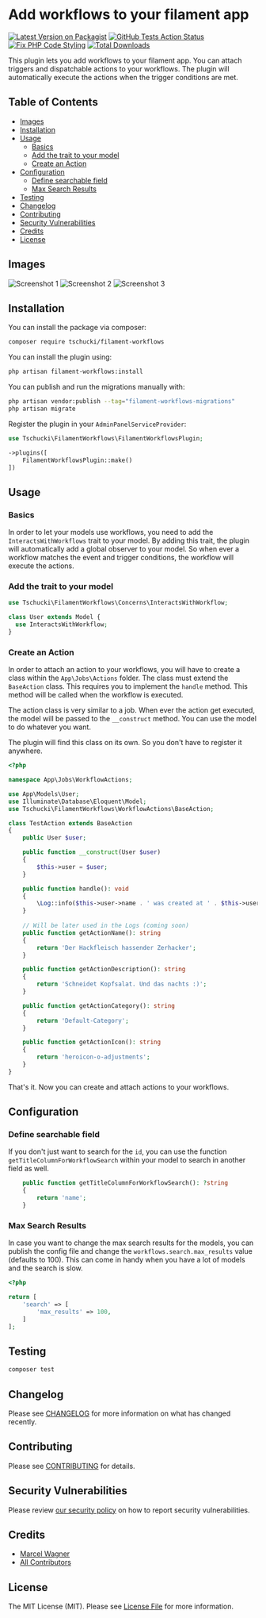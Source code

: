 # Add workflows to your filament app

[![Latest Version on Packagist](https://img.shields.io/packagist/v/tschucki/filament-workflows.svg?style=flat-square)](https://packagist.org/packages/tschucki/filament-workflows)
[![GitHub Tests Action Status](https://img.shields.io/github/actions/workflow/status/tschucki/filament-workflows/run-tests.yml?branch=main&label=tests&style=flat-square)](https://github.com/tschucki/filament-workflows/actions?query=workflow%3Arun-tests+branch%3Amain)
[![Fix PHP Code Styling](https://github.com/Tschucki/filament-workflows/actions/workflows/fix-php-code-styling.yml/badge.svg)](https://github.com/Tschucki/filament-workflows/actions/workflows/fix-php-code-styling.yml)
[![Total Downloads](https://img.shields.io/packagist/dt/tschucki/filament-workflows.svg?style=flat-square)](https://packagist.org/packages/tschucki/filament-workflows)

This plugin lets you add workflows to your filament app. You can attach triggers and dispatchable actions to your
workflows. The plugin will automatically execute the actions when the trigger conditions are met.

## Table of Contents

- [Images](#images)
- [Installation](#installation)
- [Usage](#usage)
    - [Basics](#basics)
    - [Add the trait to your model](#add-the-trait-to-your-model)
    - [Create an Action](#create-an-action)
- [Configuration](#configuration)
    - [Define searchable field](#define-searchable-field)
    - [Max Search Results](#max-search-results)
- [Testing](#testing)
- [Changelog](#changelog)
- [Contributing](#contributing)
- [Security Vulnerabilities](#security-vulnerabilities)
- [Credits](#credits)
- [License](#license)

## Images

![Screenshot 1](.github/images/Basic-Form.png)
![Screenshot 2](.github/images/Trigger-Form.png)
![Screenshot 3](.github/images/Actions-Form.png)

## Installation

You can install the package via composer:

```bash
composer require tschucki/filament-workflows
```

You can install the plugin using:

```bash
php artisan filament-workflows:install
```

You can publish and run the migrations manually with:

```bash
php artisan vendor:publish --tag="filament-workflows-migrations"
php artisan migrate
```

Register the plugin in your `AdminPanelServiceProvider`:

```php
use Tschucki\FilamentWorkflows\FilamentWorkflowsPlugin;

->plugins([
    FilamentWorkflowsPlugin::make()
])
```

## Usage
### Basics
In order to let your models use workflows, you need to add the `InteractsWithWorkflows` trait to your model. By adding this trait, the plugin will automatically add a global observer to your model. So when ever a workflow matches the event and trigger conditions, the workflow will execute the actions.

### Add the trait to your model
```php
use Tschucki\FilamentWorkflows\Concerns\InteractsWithWorkflow;

class User extends Model {
  use InteractsWithWorkflow;
}
```

### Create an Action
In order to attach an action to your workflows, you will have to create a class within the `App\Jobs\Actions` folder. The class must extend the `BaseAction` class. This requires you to implement the `handle` method. This method will be called when the workflow is executed.

The action class is very similar to a job.
When ever the action get executed, the model will be passed to the `__construct` method. You can use the model to do whatever you want.

The plugin will find this class on its own. So you don't have to register it anywhere.

```php
<?php

namespace App\Jobs\WorkflowActions;

use App\Models\User;
use Illuminate\Database\Eloquent\Model;
use Tschucki\FilamentWorkflows\WorkflowActions\BaseAction;

class TestAction extends BaseAction
{
    public User $user;

    public function __construct(User $user)
    {
        $this->user = $user;
    }

    public function handle(): void
    {
        \Log::info($this->user->name . ' was created at ' . $this->user->created_at);
    }
    
    // Will be later used in the Logs (coming soon) 
    public function getActionName(): string
    {
        return 'Der Hackfleisch hassender Zerhacker';
    }

    public function getActionDescription(): string
    {
        return 'Schneidet Kopfsalat. Und das nachts :)';
    }

    public function getActionCategory(): string
    {
        return 'Default-Category';
    }

    public function getActionIcon(): string
    {
        return 'heroicon-o-adjustments';
    }
}
```

That's it. Now you can create and attach actions to your workflows.

## Configuration

### Define searchable field

If you don't just want to search for the `id`, you can use the function `getTitleColumnForWorkflowSearch` within your model to search in another field as well.

```php
    public function getTitleColumnForWorkflowSearch(): ?string
    {
        return 'name';
    }
```

### Max Search Results
In case you want to change the max search results for the models, you can publish the config file and change the `workflows.search.max_results` value (defaults to 100).
This can come in handy when you have a lot of models and the search is slow.

```php
<?php

return [
    'search' => [
        'max_results' => 100,
    ]
];
```

## Testing

```bash
composer test
```

## Changelog

Please see [CHANGELOG](CHANGELOG.md) for more information on what has changed recently.

## Contributing

Please see [CONTRIBUTING](.github/CONTRIBUTING.md) for details.

## Security Vulnerabilities

Please review [our security policy](../../security/policy) on how to report security vulnerabilities.

## Credits

- [Marcel Wagner](https://github.com/Tschucki)
- [All Contributors](../../contributors)

## License

The MIT License (MIT). Please see [License File](LICENSE.md) for more information.
